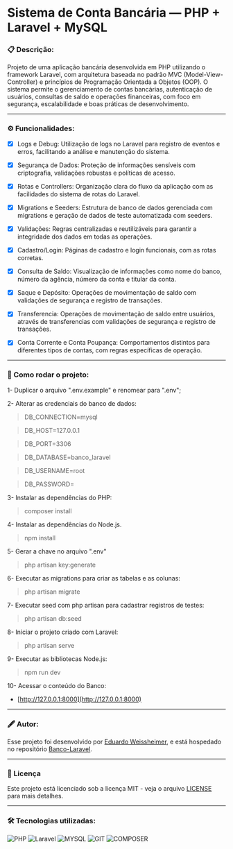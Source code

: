# Sistema de Conta Bancária — PHP + Laravel + MySQL

### 📋 Descrição:
Projeto de uma aplicação bancária desenvolvida em PHP utilizando o framework Laravel, com arquitetura baseada no padrão MVC (Model-View-Controller) e princípios de Programação Orientada a Objetos (OOP). O sistema permite o gerenciamento de contas bancárias, autenticação de usuários, consultas de saldo e operações financeiras, com foco em segurança, escalabilidade e boas práticas de desenvolvimento.

-----

### ⚙️ Funcionalidades:

- [x] Logs e Debug: Utilização de logs no Laravel para registro de eventos e erros, facilitando a análise e manutenção do sistema.

- [x] Segurança de Dados: Proteção de informações sensíveis com criptografia, validações robustas e políticas de acesso.

- [x] Rotas e Controllers: Organização clara do fluxo da aplicação com as facilidades do sistema de rotas do Laravel.

- [x] Migrations e Seeders: Estrutura de banco de dados gerenciada com migrations e geração de dados de teste automatizada com seeders.

- [x] Validações: Regras centralizadas e reutilizáveis para garantir a integridade dos dados em todas as operações.

- [x] Cadastro/Login:  Páginas de cadastro e login funcionais, com as rotas corretas.

- [x] Consulta de Saldo: Visualização de informações como nome do banco, número da agência, número da conta e titular da conta.

- [x] Saque e Depósito: Operações de movimentação de saldo com validações de segurança e registro de transações.

- [x] Transferencia: Operações de movimentação de saldo entre usuários, através de transferencias com validações de segurança e registro de transações.
    
- [x] Conta Corrente e Conta Poupança: Comportamentos distintos para diferentes tipos de contas, com regras específicas de operação.

-----

### 📜 Como rodar o projeto:
1- Duplicar o arquivo ".env.example" e renomear para ".env";

2- Alterar as credenciais do banco de dados:

> DB_CONNECTION=mysql

> DB_HOST=127.0.0.1

> DB_PORT=3306

> DB_DATABASE=banco_laravel

> DB_USERNAME=root

> DB_PASSWORD=

3- Instalar as dependências do PHP:
> composer install

4- Instalar as dependências do Node.js.
> npm install

5- Gerar a chave no arquivo ".env"
> php artisan key:generate 

6- Executar as migrations para criar as tabelas e as colunas:
> php artisan migrate

7- Executar seed com php artisan para cadastrar registros de testes:
> php artisan db:seed

8- Iniciar o projeto criado com Laravel:
> php artisan serve

9- Executar as bibliotecas Node.js:
> npm run dev

10- Acessar o conteúdo do Banco:
* [http://127.0.0.1:8000](http://127.0.0.1:8000)

-----

### 🖋️ Autor:

Esse projeto foi desenvolvido por [Eduardo Weissheimer](https://github.com/Eduardo220), e está hospedado no repositório [Banco-Laravel](https://github.com/Eduardo220/Banco_Laravel).

-----

### 🧾 Licença

Este projeto está licenciado sob a licença MIT - veja o arquivo [LICENSE](LICENSE) para mais detalhes.

-----

### 🛠️ Tecnologias utilizadas:
![PHP](https://img.shields.io/badge/%E3%85%A4%E3%85%A4PHP%E3%85%A4%E3%85%A4-%238993be?style=for-the-badge&logo=php&logoColor=white) 
![Laravel](https://img.shields.io/badge/%E3%85%A4LARAVEL%E3%85%A4-%23fb503b?style=for-the-badge&logo=laravel&logoColor=white) 
![MYSQL](https://img.shields.io/badge/%E3%85%A4MYSQL%E3%85%A4-%2300758f?style=for-the-badge&logo=mysql&logoColor=white) 
![GIT](https://img.shields.io/badge/%E3%85%A4%E3%85%A4GIT%E3%85%A4%E3%85%A4-%23f34f29?style=for-the-badge&logo=git&logoColor=white) 
![COMPOSER](https://img.shields.io/badge/%E3%85%A4composer%E3%85%A4-%23ac865a?style=for-the-badge&logo=composer&logoColor=white) 
